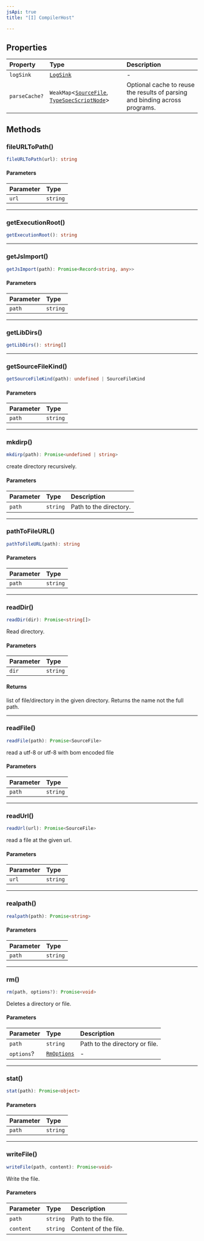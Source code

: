 ```yaml
---
jsApi: true
title: "[I] CompilerHost"

---
```

## Properties

| Property | Type | Description |
| :------ | :------ | :------ |
| `logSink` | [`LogSink`](LogSink.md) | - |
| `parseCache?` | `WeakMap`<[`SourceFile`](SourceFile.md), [`TypeSpecScriptNode`](TypeSpecScriptNode.md)\> | Optional cache to reuse the results of parsing and binding across programs. |

## Methods

### fileURLToPath()

```ts
fileURLToPath(url): string
```

#### Parameters

| Parameter | Type |
| :------ | :------ |
| `url` | `string` |

***

### getExecutionRoot()

```ts
getExecutionRoot(): string
```

***

### getJsImport()

```ts
getJsImport(path): Promise<Record<string, any>>
```

#### Parameters

| Parameter | Type |
| :------ | :------ |
| `path` | `string` |

***

### getLibDirs()

```ts
getLibDirs(): string[]
```

***

### getSourceFileKind()

```ts
getSourceFileKind(path): undefined | SourceFileKind
```

#### Parameters

| Parameter | Type |
| :------ | :------ |
| `path` | `string` |

***

### mkdirp()

```ts
mkdirp(path): Promise<undefined | string>
```

create directory recursively.

#### Parameters

| Parameter | Type | Description |
| :------ | :------ | :------ |
| `path` | `string` | Path to the directory. |

***

### pathToFileURL()

```ts
pathToFileURL(path): string
```

#### Parameters

| Parameter | Type |
| :------ | :------ |
| `path` | `string` |

***

### readDir()

```ts
readDir(dir): Promise<string[]>
```

Read directory.

#### Parameters

| Parameter | Type |
| :------ | :------ |
| `dir` | `string` |

#### Returns

list of file/directory in the given directory. Returns the name not the full path.

***

### readFile()

```ts
readFile(path): Promise<SourceFile>
```

read a utf-8 or utf-8 with bom encoded file

#### Parameters

| Parameter | Type |
| :------ | :------ |
| `path` | `string` |

***

### readUrl()

```ts
readUrl(url): Promise<SourceFile>
```

read a file at the given url.

#### Parameters

| Parameter | Type |
| :------ | :------ |
| `url` | `string` |

***

### realpath()

```ts
realpath(path): Promise<string>
```

#### Parameters

| Parameter | Type |
| :------ | :------ |
| `path` | `string` |

***

### rm()

```ts
rm(path, options?): Promise<void>
```

Deletes a directory or file.

#### Parameters

| Parameter | Type | Description |
| :------ | :------ | :------ |
| `path` | `string` | Path to the directory or file. |
| `options`? | [`RmOptions`](RmOptions.md) | - |

***

### stat()

```ts
stat(path): Promise<object>
```

#### Parameters

| Parameter | Type |
| :------ | :------ |
| `path` | `string` |

***

### writeFile()

```ts
writeFile(path, content): Promise<void>
```

Write the file.

#### Parameters

| Parameter | Type | Description |
| :------ | :------ | :------ |
| `path` | `string` | Path to the file. |
| `content` | `string` | Content of the file. |
